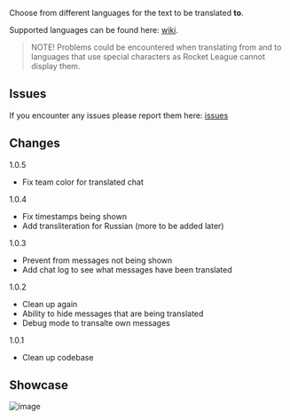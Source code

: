Choose from different languages for the text to be translated **to**.

Supported languages can be found here: [wiki](https://en.wikipedia.org/wiki/List_of_ISO_639_language_codes). 

> NOTE! Problems could be encountered when translating from and to languages that use special characters as Rocket League cannot display them.

## Issues

If you encounter any issues please report them here: [issues](https://github.com/0xleft/trnslt/issues)

## Changes

1.0.5

- Fix team color for translated chat

1.0.4

- Fix timestamps being shown
- Add transliteration for Russian (more to be added later)

1.0.3

- Prevent from messages not being shown
- Add chat log to see what messages have been translated

1.0.2

- Clean up again
- Ability to hide messages that are being translated
- Debug mode to transalte own messages

1.0.1

- Clean up codebase

## Showcase

![image](https://github.com/0xleft/trnslt/assets/107749872/72831383-8be5-4c6e-8daa-c26c41dedd01)
